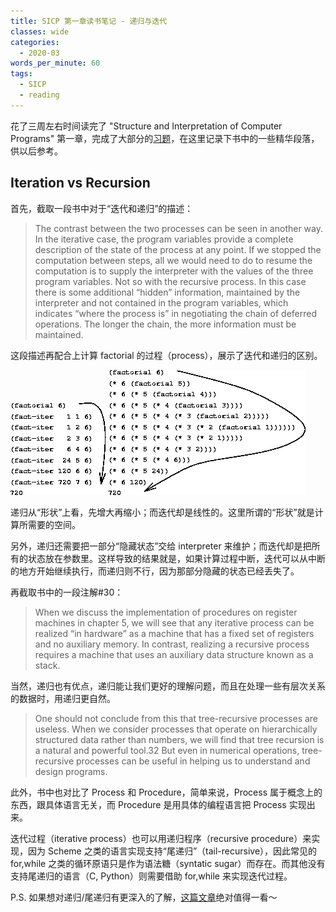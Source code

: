 ```yaml
---
title: SICP 第一章读书笔记 - 递归与迭代
classes: wide
categories:
  - 2020-03
words_per_minute: 60
tags:
  - SICP
  - reading
---
```


花了三周左右时间读完了 "Structure and Interpretation of Computer Programs" 第一章，完成了大部分的[习题](https://github.com/xiez/SICP-exercises)，在这里记录下书中的一些精华段落，供以后参考。

## Iteration vs Recursion

首先，截取一段书中对于“迭代和递归”的描述：

> The contrast between the two processes can be seen in another way. In the iterative case, the program variables provide a complete description of the state of the process at any point. If we stopped the computation between steps, all we would need to do to resume the computation is to supply the interpreter with the values of the three program variables. Not so with the recursive process. In this case there is some additional “hidden” information, maintained by the interpreter and not contained in the program variables, which indicates “where the process is” in negotiating the chain of deferred operations. The longer the chain, the more information must be maintained.

这段描述再配合上计算 factorial 的过程（process），展示了迭代和递归的区别。

![iterative](https://raw.githubusercontent.com/xiez/xiez.github.io/master/assets/images/2020/03/iterative.gif "iterative process")
![recursive](https://raw.githubusercontent.com/xiez/xiez.github.io/master/assets/images/2020/03/recursive.gif "recursive process")

递归从“形状”上看，先增大再缩小；而迭代却是线性的。这里所谓的“形状”就是计算所需要的空间。

另外，递归还需要把一部分“隐藏状态”交给 interpreter 来维护；而迭代却是把所有的状态放在参数里。这样导致的结果就是，如果计算过程中断，迭代可以从中断的地方开始继续执行，而递归则不行，因为那部分隐藏的状态已经丢失了。

再截取书中的一段注解#30：

> When we discuss the implementation of procedures on register machines in chapter 5, we will see that any iterative process can be realized “in hardware” as a machine that has a fixed set of registers and no auxiliary memory. In contrast, realizing a recursive process requires a machine that uses an auxiliary data structure known as a stack.

当然，递归也有优点，递归能让我们更好的理解问题，而且在处理一些有层次关系的数据时，用递归更自然。

> One should not conclude from this that tree-recursive processes are useless. When we consider processes that operate on hierarchically structured data rather than numbers, we will find that tree recursion is a natural and powerful tool.32 But even in numerical operations, tree-recursive processes can be useful in helping us to understand and design programs.

此外，书中也对比了 Process 和 Procedure，简单来说，Process 属于概念上的东西，跟具体语言无关，而 Procedure 是用具体的编程语言把 Process 实现出来。

迭代过程（iterative process）也可以用递归程序（recursive procedure）来实现，因为 Scheme 之类的语言实现支持“尾递归”（tail-recursive），因此常见的 for,while 之类的循环原语只是作为语法糖（syntatic sugar）而存在。而其他没有支持尾递归的语言（C, Python）则需要借助 for,while 来实现迭代过程。

P.S. 如果想对递归/尾递归有更深入的了解，[这篇文章](https://eli.thegreenplace.net/2017/on-recursion-continuations-and-trampolines/)绝对值得一看～
